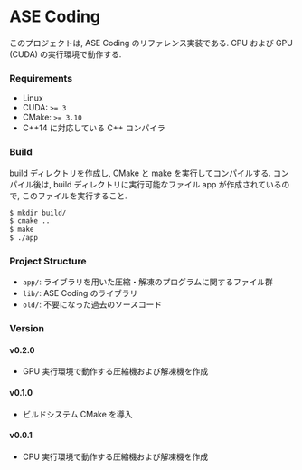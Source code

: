 # ASE Coding

このプロジェクトは, ASE Coding のリファレンス実装である. CPU および GPU (CUDA) の実行環境で動作する.

### Requirements 

* Linux
* CUDA: `>= 3`
* CMake: `>= 3.10`
* C++14 に対応している C++ コンパイラ

### Build

build ディレクトリを作成し, CMake と make を実行してコンパイルする.
コンパイル後は, build ディレクトリに実行可能なファイル app が作成されているので, このファイルを実行すること.

```bash
$ mkdir build/
$ cmake ..
$ make
$ ./app
```

### Project Structure

* `app/`: ライブラリを用いた圧縮・解凍のプログラムに関するファイル群
* `lib/`: ASE Coding のライブラリ
* `old/`: 不要になった過去のソースコード

### Version

#### v0.2.0
* GPU 実行環境で動作する圧縮機および解凍機を作成

#### v0.1.0
* ビルドシステム CMake を導入

#### v0.0.1
* CPU 実行環境で動作する圧縮機および解凍機を作成
